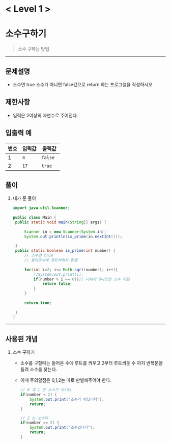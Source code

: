 

# < Level 1 > 

# 소수구하기

> 소수 구하는 방법 

---

## 문제설명 

- 소수면 true 소수가 아니면 false값으로 return 하는 프로그램을 작성하시오


## 제한사항 

- 입력은 2이상의 자연수로 주어진다. 

## 입출력 예

| 번호 | 입력값 | 출력값   |
| ---- | ------ | -------- |
| 1    | `4`    | `false ` |
| 2    | `17`   | `true`   |

## 풀이 

1. 내가 푼 풀이 

   ```java
   import java.util.Scanner;
    
   public class Main {
   	public static void main(String[] args) {
    
   		Scanner in = new Scanner(System.in);
   		System.out.println(is_prime(in.nextInt()));
      
   	}
   	public static boolean is_prime(int number) {
   		// 소수면 true
   		// 들어온수에 루트씌워서 판별 
   		
   		for(int i=2; i<= Math.sqrt(number); i++){
   			//System.out.print(i);
   			if(number % i == 0){// 나눠서 0나오면 소수 아님 
   				return false;
   			}
   		}
   		
   		return true;
   		
   	}
   }
   ```


---

## 사용된 개념

1. 소수 구하기 

   - 소수를 구할때는 들어온 수에 루트를 씌우고 2부터 루트씌운 수 까지 반복문을 돌려 소수를 찾는다. 

   - 이때 주의할점은 0,1,2는 따로 판별해주어야 한다. 

     ```java
     // 0 과 1 은 소수가 아니다
     if(number < 2) {
         System.out.print("소수가 아닙니다");
         return;
     }
     
     // 2 는 소수다
     if(number == 2) {
         System.out.print("소수입니다");
         return;
     }
     ```
